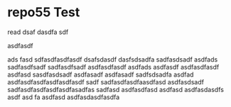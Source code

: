 # repo55 Test
read
dsaf dasdfa sdf

asdfasdf

ads fasd
sdfasdfasdfasdf
dsafsdasdf
dasfsdsadfa
sadfasdsadf
asdfads
sadfasdfsadf
sadfasdfsadf
asdfasdfasdf
asdfads
asdfasdf
asdfasdfasdf
asdfasd
sasdfasdsadf
asdfasadf
asdfasadf
sadfsdsadfa
asdfad
asdfasdfasdfasdfasdfasdf
sadf
sadfasdfasdfaasdfasd
asdfasdsadf
sadfasdfasdfasdfasdfasadfas
sadfasd
asdfasdfasd
asdfasd
asdfasdasdfs
asdf
asd
fa
asdfasd
asdfasdasdfasdfa
